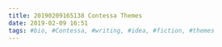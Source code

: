 ```yaml
---
title: 20190209165138 Contessa Themes
date: 2019-02-09 16:51
tags: #bio, #Contessa, #writing, #idea, #fiction, #themes
---
```

